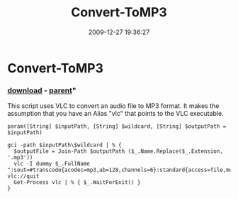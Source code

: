 ﻿---
pid:            1561
parent:         1501
children:       
poster:         CrazyDave
title:          Convert-ToMP3
date:           2009-12-27 19:36:27
format:         posh
---

# Convert-ToMP3

### [download](1561.ps1) - [parent](1501.md)"

This script uses VLC to convert an audio file to MP3 format. It makes the assumption that you have an Alias "vlc" that points to the VLC executable.

```posh
param([String] $inputPath, [String] $wildcard, [String] $outputPath = $inputPath)

gci -path $inputPath\$wildcard | % {  
  $outputFile = Join-Path $outputPath ($_.Name.Replace($_.Extension, '.mp3'))  
  vlc -I dummy $_.FullName ":sout=#transcode{acodec=mp3,ab=128,channels=6}:standard{access=file,mux=asf,dst=$outputFile}" vlc://quit
  Get-Process vlc | % { $_.WaitForExit() }
}
```
